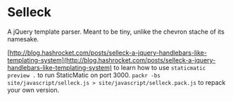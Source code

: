 Selleck
=======

A jQuery template parser. Meant to be tiny, unlike the chevron stache of its namesake.

[http://blog.hashrocket.com/posts/selleck-a-jquery-handlebars-like-templating-system](http://blog.hashrocket.com/posts/selleck-a-jquery-handlebars-like-templating-system) to learn how to use
`staticmatic preview .` to run StaticMatic on port 3000.
`packr -bs site/javascript/selleck.js > site/javascript/selleck.pack.js` to repack your own version.
